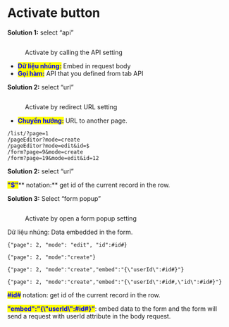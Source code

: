 # Activate button

**Solution 1:** select “api”

<figure><img src="https://lh7-rt.googleusercontent.com/docsz/AD_4nXc7b3rbX5g4zlpHnmhyErmnv94lFoLrneMJwEaTM4pwbeWEbw9eAMaRoCQszRBMGsJ7o9ohOxsG9YCFOoH_KMtPz6trcYWMCIZX8P1hAgbXN4lhPvbAISnRI0Z1JJTqhorXgCk84pnZBjcqVciJrKZ8jRcQBZcS6_v8K8AkAcnnV7r2bfg0Lg?key=CZ89Z8QbD4X9YTRzADcgIQ" alt=""><figcaption><p>Activate by calling the API setting</p></figcaption></figure>

* <mark style="color:blue;">**Dữ liệu nhúng:**</mark> Embed in request body
* <mark style="color:blue;">**Gọi hàm:**</mark> API that you defined from tab API

**Solution 2:** select “url”

<figure><img src="https://lh7-rt.googleusercontent.com/docsz/AD_4nXdqx_fJHvu5vQHgjXNUt4BY1bMEP9M_6EX_YGMhcD1SYU6ciKh8sIpU7uw6rRhZ1Vtb89QQEUippfbkJ1y3IKvgHkHILeMD9WCGuXSIj3SoqIRUNrn21EMH9X5GOV9Z6NLCozHdYRwk58ZDR9FqO1n7SaVI1c8vBEsLoznJHQntuW7OiejNEw?key=CZ89Z8QbD4X9YTRzADcgIQ" alt=""><figcaption><p>Activate by redirect URL setting</p></figcaption></figure>

* <mark style="color:blue;">**Chuyển hướng:**</mark> URL to another page.

```
/list/?page=1
/pageEditor?mode=create
/pageEditor?mode=edit&id=$
/form?page=9&mode=create
/form?page=19&mode=edit&id=12

```

**Solution 2:** select “url”

<mark style="color:blue;">**"$"**</mark>** notation:** get id of the current record in the row.

**Solution 3:** Select “form popup”

<figure><img src="https://lh7-rt.googleusercontent.com/docsz/AD_4nXew3Fjy_i-zyHDzbN72yfGgCLQkWq21gyX8QANyeP3DtSJ_W5IYpHlBYLTs5xMIQBqk8jx98Wr6mHiS3Atmlao8W4U0j2PluU_L8lvnKQaSMr7j37GWDHF4DVyycZu29RnsE7y-LysxAAUBbUqmf4YMXa-3aGFS38ZTF97a0CqTbtFyNVXy2Xs?key=CZ89Z8QbD4X9YTRzADcgIQ" alt=""><figcaption><p>Activate by open a form popup setting</p></figcaption></figure>

Dữ liệu nhúng:  Data embedded in the form.

`{"page": 2, "mode": "edit", "id":#id#}`  &#x20;

`{"page": 2, "mode":"create"}`  &#x20;

`{"page": 2, "mode":"create","embed":"{\"userId\":#id#}"}`&#x20;

`{"page": 2, "mode":"create","embed":"{\"userId\":#id#,\"id\":#id#}"}`

<mark style="color:blue;">**#id#**</mark> notation: get id of the current record in the row.

<mark style="color:blue;">**"embed":"{\\"userId\\":#id#}"**</mark>:  embed data to the form and the form will send a request with userId attribute in the body request.
